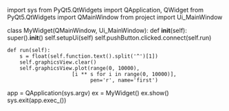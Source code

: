 import sys
from PyQt5.QtWidgets import QApplication, QWidget
from PyQt5.QtWidgets import QMainWindow
from project import Ui_MainWindow


class MyWidget(QMainWindow, Ui_MainWindow):
    def __init__(self):
        super().__init__()
        self.setupUi(self)
        self.pushButton.clicked.connect(self.run)

    def run(self):
        s = float(self.function.text().split('^')[1])
        self.graphicsView.clear()
        self.graphicsView.plot(range(0, 10000),
                         [i ** s for i in range(0, 10000)],
                               pen='r', name='first')

app = QApplication(sys.argv)
ex = MyWidget()
ex.show()
sys.exit(app.exec_())
